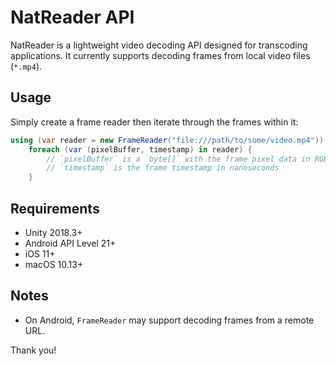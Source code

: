 # NatReader API
NatReader is a lightweight video decoding API designed for transcoding applications. It currently supports decoding frames from local video files (`*.mp4`).

## Usage
Simply create a frame reader then iterate through the frames within it:
```csharp
using (var reader = new FrameReader("file:///path/to/some/video.mp4"))
    foreach (var (pixelBuffer, timestamp) in reader) {
        // `pixelBuffer` is a `byte[]` with the frame pixel data in RGBA32 layout
        // `timestamp` is the frame timestamp in nanoseconds
    }
```

## Requirements
- Unity 2018.3+
- Android API Level 21+
- iOS 11+
- macOS 10.13+

## Notes
- On Android, `FrameReader` may support decoding frames from a remote URL.

Thank you!